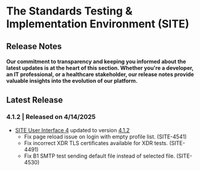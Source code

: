 # The Standards Testing & Implementation Environment (SITE)

## Release Notes

#### Our commitment to transparency and keeping you informed about the latest updates is at the heart of this section. Whether you're a developer, an IT professional, or a healthcare stakeholder, our release notes provide valuable insights into the evolution of our platform.

## Latest Release
### 4.1.2 | Released on 4/14/2025
* [SITE User Interface 4](https://github.com/onc-healthit/site-ui-4) updated to version [4.1.2](https://github.com/onc-healthit/site-ui-4/releases/tag/4.1.2)
	* Fix page reload issue on login with empty profile list. (SITE-4541)
 	* Fix incorrect XDR TLS certificates available for XDR tests. (SITE-4491)
 	* Fix B1 SMTP test sending default file instead of selected file. (SITE-4530)
